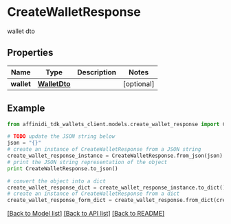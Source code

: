 # CreateWalletResponse

wallet dto

## Properties

| Name       | Type                          | Description | Notes      |
| ---------- | ----------------------------- | ----------- | ---------- |
| **wallet** | [**WalletDto**](WalletDto.md) |             | [optional] |

## Example

```python
from affinidi_tdk_wallets_client.models.create_wallet_response import CreateWalletResponse

# TODO update the JSON string below
json = "{}"
# create an instance of CreateWalletResponse from a JSON string
create_wallet_response_instance = CreateWalletResponse.from_json(json)
# print the JSON string representation of the object
print CreateWalletResponse.to_json()

# convert the object into a dict
create_wallet_response_dict = create_wallet_response_instance.to_dict()
# create an instance of CreateWalletResponse from a dict
create_wallet_response_form_dict = create_wallet_response.from_dict(create_wallet_response_dict)
```

[[Back to Model list]](../README.md#documentation-for-models) [[Back to API list]](../README.md#documentation-for-api-endpoints) [[Back to README]](../README.md)
